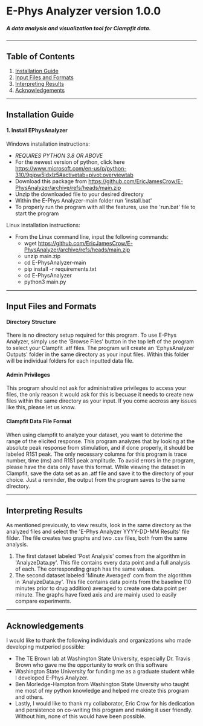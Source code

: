 # E-Phys Analyzer version 1.0.0
##### A data analysis and visualization tool for Clampfit data.
***
## Table of Contents
1. [Installation Guide](#installation-guide)
2. [Input Files and Formats](#input-files-and-formats)
3. [Interpreting Results](#interpreting-results)
4. [Acknowledgements](#acknowledgements)
***
## Installation Guide
#### 1. Install EPhysAnalyzer 
Windows installation instructions:
-	*REQUIRES PYTHON 3.8 OR ABOVE*
-	For the newest version of python, click here https://www.microsoft.com/en-us/p/python-310/9pjpw5ldxlz5#activetab=pivot:overviewtab
-	Download this package from https://github.com/EricJamesCrow/E-PhysAnalyzer/archive/refs/heads/main.zip
-	Unzip the downloaded file to your desired directory
-	Within the E-Phys Analyzer-main folder run 'install.bat'
-	To properly run the program with all the features, use the 'run.bat' file to start the program

Linux installation instructions:
- From the Linux command line, input the following commands:
  - wget https://github.com/EricJamesCrow/E-PhysAnalyzer/archive/refs/heads/main.zip
  - unzip main.zip
  - cd E-PhysAnalyzer-main
  - pip install -r requirements.txt
  - cd E-PhysAnalyzer
  - python3 main.py

***
## Input Files and Formats
#### Directory Structure
There is no directory setup required for this program.
To use E-Phys Analyzer, simply use the 'Browse Files' button in the top left of the program to select your Clampfit .atf files.
The program will create an 'EphysAnalyzer Outputs' folder in the same directory as your input files. Within this folder will be individual folders for each inputted data file.
#### Admin Privileges
This program should not ask for administrative privileges to access your files, the only reason it would ask for this is becuase it needs to create new files within the same directory as your input.
If you come accross any issues like this, please let us know.
#### Clampfit Data File Format
When using clampfit to analyze your dataset, you want to deterime the range of the elicited response. 
This program analyzes that by looking at the absolute peak response from stimulation, and if done properly, it should be labeled R1S1 peak.
The only necessary columns for this program is trace number, time (ms) and R1S1 peak amplitude. To avoid errors in the program, please have the data only have this format.
While viewing the dataset in Clampfit, save the data set as an .atf file and save it to the directory of your choice. Just a reminder, the output from the program saves to the same directory.
***
## Interpreting Results
As mentioned previously, to view results, look in the same directory as the analyzed files and select the 'E-Phys Analyzer YYYY-DD-MM Results' file filder.
The file creates two graphs and two .csv files, both from the same analysis.
1. The first dataset labeled 'Post Analysis' comes from the algorithm in 'AnalyzeData.py'. This file contains every data point and a full analysis of each. The corresponding graph has the same values.
2. The second dataset labeled 'Minute Averaged' com from the algorithm in 'AnalyzeData.py'. This file contains data points from the baseline (10 minutes prior to drug addition) averaged to create one data point per minute. The graphs have fixed axis and are mainly used to easily compare experiments.
***
## Acknowledgements
I would like to thank the following individuals and organizations who made developing mutperiod possible:  
- The TE Brown lab at Washington State University, especially Dr. Travis Brown who gave me the opportunity to work on this software
- Washington State University for funding me as a graduate student while I developed E-Phys Analyzer.
- Ben Morledge-Hampton from Washington State Unversity who taught me most of my python knowledge and helped me create this program and others.
- Lastly, I would like to thank my collaborator, Eric Crow for his dedication and persistence on co-writing this program and making it user friendly. Without him, none of this would have been possible.
